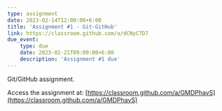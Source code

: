 ```yaml
---
type: assignment
date: 2023-02-14T12:00:00+6:00
title: 'Assignment #1 - Git-GitHub'
link: https://classroom.github.com/a/dCNyC7D7
due_event:
    type: due
    date: 2023-02-21T09:00:00+6:00
    description: 'Assignment #1 due'
---
```

Git/GitHub assignment.

Access the assignment at: [https://classroom.github.com/a/GMDPhavS](https://classroom.github.com/a/GMDPhavS)

